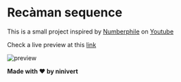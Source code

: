 # Recàman sequence

This is a small project inspired by [Numberphile](https://www.youtube.com/watch?v=FGC5TdIiT9U) on [Youtube](https://www.youtube.com/channel/UCoxcjq-8xIDTYp3uz647V5A)

Check a live preview at this [link](https://ninivert.github.io/Recaman-Sequence/)

![preview](https://raw.githubusercontent.com/ninivert/Recaman-Sequence/master/recam%C3%A1n.gif)

**Made with ❤️ by ninivert**
